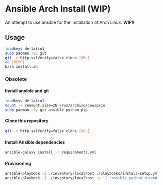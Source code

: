 # Ansible Arch Install (WIP)

An attempt to use ansible for the installation of Arch Linux. **WIP!!**

## Usage

```bash
loadkeys de-latin1
sudo pacman -Sy git
git -c http.sslVerify=false clone [URL]
cd [REPO]
bash install.sh
```

### Obsolete

#### Install ansible and git

```bash
loadkeys de-latin1
mount -o remount,size=2G /run/archiso/cowspace
sudo pacman -Sy git ansible python-pip
```

#### Clone this repository

```bash
git -c http.sslVerify=false clone [URL]
```

#### Install Ansible dependencies

```bash
ansible-galaxy install -r requirements.yml
```

#### Provisioning

```bash
ansible-playbook -i ./inventory/localhost ./playbooks/install-setup.yml
ansible-playbook -i ./inventory/localhost -e '{ "ansible_python_interpreter": "/tmp/chroot_wrapper"}' ./playbooks/install-chroot.yml
```
